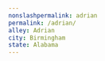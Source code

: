```yaml
---
﻿nonslashpermalink: adrian
permalink: /adrian/
alley: Adrian
city: Birmingham
state: Alabama
---
```

